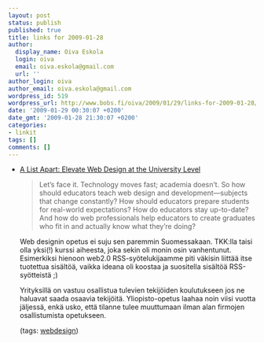 ```yaml
---
layout: post
status: publish
published: true
title: links for 2009-01-28
author:
  display_name: Oiva Eskola
  login: oiva
  email: oiva.eskola@gmail.com
  url: ''
author_login: oiva
author_email: oiva.eskola@gmail.com
wordpress_id: 519
wordpress_url: http://www.bobs.fi/oiva/2009/01/29/links-for-2009-01-28/
date: '2009-01-29 00:30:07 +0200'
date_gmt: '2009-01-28 21:30:07 +0200'
categories:
- linkit
tags: []
comments: []
---
```

<ul class="delicious">
<li>
<div class="delicious-link"><a href="http://alistapart.com/articles/elevatewebdesignattheuniversitylevel">A List Apart: Elevate Web Design at the University Level</a></div></p>
<blockquote><div class="delicious-extended">Let&rsquo;s face it. Technology moves fast; academia doesn&rsquo;t. So how should educators teach web design and development&mdash;subjects that change constantly? How should educators prepare students for real-world expectations? How do educators stay up-to-date? And how do web professionals help educators to create graduates who fit in and actually know what they&rsquo;re doing?</div></blockquote>
<p>Web designin opetus ei suju sen paremmin Suomessakaan. TKK:lla taisi olla yksi(!) kurssi aiheesta, joka sekin oli monin osin vanhentunut. Esimerkiksi hienoon web2.0 RSS-sy&ouml;telukijaamme piti v&auml;kisin liitt&auml;&auml; itse tuotettua sis&auml;lt&ouml;&auml;, vaikka ideana oli koostaa ja suositella sis&auml;lt&ouml;&auml; RSS-sy&ouml;tteist&auml; ;)</p>
<p>Yrityksill&auml; on vastuu osallistua tulevien tekij&ouml;iden koulutukseen jos ne haluavat saada osaavia tekij&ouml;it&auml;. Yliopisto-opetus laahaa noin viisi vuotta j&auml;ljess&auml;, enk&auml; usko, ett&auml; tilanne tulee muuttumaan ilman alan firmojen osallistumista opetukseen.</p>
<div class="delicious-tags">(tags: <a href="http://delicious.com/oiva/webdesign">webdesign</a>)</div></li>
</ul>
